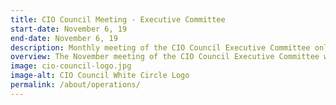```yaml
---
title: CIO Council Meeting - Executive Committee
start-date: November 6, 19
end-date: November 6, 19
description: Monthly meeting of the CIO Council Executive Committee only.
overview: The November meeting of the CIO Council Executive Committee will be held from 3-430pm at GSA Headquarters at 1800 F St. NW, Washington, DC.
image: cio-council-logo.jpg
image-alt: CIO Council White Circle Logo
permalink: /about/operations/
---
```

